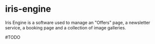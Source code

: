 iris-engine
===========

Iris Engine is a software used to manage an "Offers" page, a newsletter service, a booking page and a collection of image galleries.

#TODO
